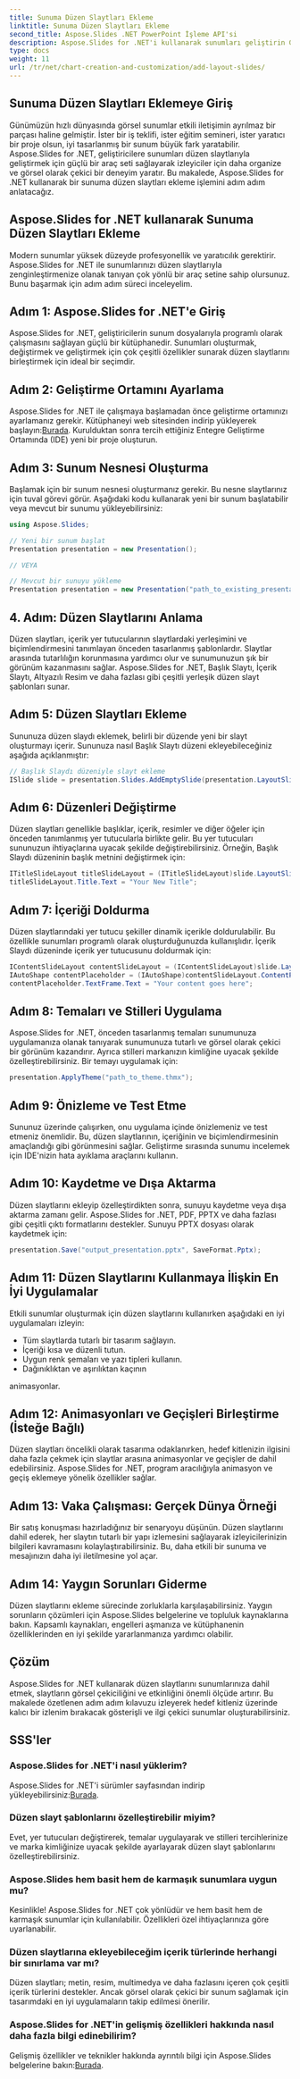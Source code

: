 ```yaml
---
title: Sunuma Düzen Slaytları Ekleme
linktitle: Sunuma Düzen Slaytları Ekleme
second_title: Aspose.Slides .NET PowerPoint İşleme API'si
description: Aspose.Slides for .NET'i kullanarak sunumları geliştirin Görsel olarak ilgi çekici içerik için slayt düzenlerini sorunsuz bir şekilde ekleyin.
type: docs
weight: 11
url: /tr/net/chart-creation-and-customization/add-layout-slides/
---
```


## Sunuma Düzen Slaytları Eklemeye Giriş

Günümüzün hızlı dünyasında görsel sunumlar etkili iletişimin ayrılmaz bir parçası haline gelmiştir. İster bir iş teklifi, ister eğitim semineri, ister yaratıcı bir proje olsun, iyi tasarlanmış bir sunum büyük fark yaratabilir. Aspose.Slides for .NET, geliştiricilere sunumları düzen slaytlarıyla geliştirmek için güçlü bir araç seti sağlayarak izleyiciler için daha organize ve görsel olarak çekici bir deneyim yaratır. Bu makalede, Aspose.Slides for .NET kullanarak bir sunuma düzen slaytları ekleme işlemini adım adım anlatacağız.

## Aspose.Slides for .NET kullanarak Sunuma Düzen Slaytları Ekleme

Modern sunumlar yüksek düzeyde profesyonellik ve yaratıcılık gerektirir. Aspose.Slides for .NET ile sunumlarınızı düzen slaytlarıyla zenginleştirmenize olanak tanıyan çok yönlü bir araç setine sahip olursunuz. Bunu başarmak için adım adım süreci inceleyelim.

## Adım 1: Aspose.Slides for .NET'e Giriş

Aspose.Slides for .NET, geliştiricilerin sunum dosyalarıyla programlı olarak çalışmasını sağlayan güçlü bir kütüphanedir. Sunumları oluşturmak, değiştirmek ve geliştirmek için çok çeşitli özellikler sunarak düzen slaytlarını birleştirmek için ideal bir seçimdir.

## Adım 2: Geliştirme Ortamını Ayarlama

 Aspose.Slides for .NET ile çalışmaya başlamadan önce geliştirme ortamınızı ayarlamanız gerekir. Kütüphaneyi web sitesinden indirip yükleyerek başlayın:[Burada](https://releases.aspose.com/slides/net). Kurulduktan sonra tercih ettiğiniz Entegre Geliştirme Ortamında (IDE) yeni bir proje oluşturun.

## Adım 3: Sunum Nesnesi Oluşturma

Başlamak için bir sunum nesnesi oluşturmanız gerekir. Bu nesne slaytlarınız için tuval görevi görür. Aşağıdaki kodu kullanarak yeni bir sunum başlatabilir veya mevcut bir sunumu yükleyebilirsiniz:

```csharp
using Aspose.Slides;

// Yeni bir sunum başlat
Presentation presentation = new Presentation();

// VEYA

// Mevcut bir sunuyu yükleme
Presentation presentation = new Presentation("path_to_existing_presentation.pptx");
```

## 4. Adım: Düzen Slaytlarını Anlama

Düzen slaytları, içerik yer tutucularının slaytlardaki yerleşimini ve biçimlendirmesini tanımlayan önceden tasarlanmış şablonlardır. Slaytlar arasında tutarlılığın korunmasına yardımcı olur ve sunumunuzun şık bir görünüm kazanmasını sağlar. Aspose.Slides for .NET, Başlık Slaytı, İçerik Slaytı, Altyazılı Resim ve daha fazlası gibi çeşitli yerleşik düzen slayt şablonları sunar.

## Adım 5: Düzen Slaytları Ekleme

Sununuza düzen slaydı eklemek, belirli bir düzende yeni bir slayt oluşturmayı içerir. Sununuza nasıl Başlık Slaytı düzeni ekleyebileceğiniz aşağıda açıklanmıştır:

```csharp
// Başlık Slaydı düzeniyle slayt ekleme
ISlide slide = presentation.Slides.AddEmptySlide(presentation.LayoutSlides.GetByType(SlideLayoutType.TitleSlide));
```

## Adım 6: Düzenleri Değiştirme

Düzen slaytları genellikle başlıklar, içerik, resimler ve diğer öğeler için önceden tanımlanmış yer tutucularla birlikte gelir. Bu yer tutucuları sununuzun ihtiyaçlarına uyacak şekilde değiştirebilirsiniz. Örneğin, Başlık Slaydı düzeninin başlık metnini değiştirmek için:

```csharp
ITitleSlideLayout titleSlideLayout = (ITitleSlideLayout)slide.LayoutSlide;
titleSlideLayout.Title.Text = "Your New Title";
```

## Adım 7: İçeriği Doldurma

Düzen slaytlarındaki yer tutucu şekiller dinamik içerikle doldurulabilir. Bu özellikle sunumları programlı olarak oluşturduğunuzda kullanışlıdır. İçerik Slaydı düzeninde içerik yer tutucusunu doldurmak için:

```csharp
IContentSlideLayout contentSlideLayout = (IContentSlideLayout)slide.LayoutSlide;
IAutoShape contentPlaceholder = (IAutoShape)contentSlideLayout.ContentPlaceholders[0];
contentPlaceholder.TextFrame.Text = "Your content goes here";
```

## Adım 8: Temaları ve Stilleri Uygulama

Aspose.Slides for .NET, önceden tasarlanmış temaları sunumunuza uygulamanıza olanak tanıyarak sunumunuza tutarlı ve görsel olarak çekici bir görünüm kazandırır. Ayrıca stilleri markanızın kimliğine uyacak şekilde özelleştirebilirsiniz. Bir temayı uygulamak için:

```csharp
presentation.ApplyTheme("path_to_theme.thmx");
```

## Adım 9: Önizleme ve Test Etme

Sununuz üzerinde çalışırken, onu uygulama içinde önizlemeniz ve test etmeniz önemlidir. Bu, düzen slaytlarının, içeriğinin ve biçimlendirmesinin amaçlandığı gibi görünmesini sağlar. Geliştirme sırasında sunumu incelemek için IDE'nizin hata ayıklama araçlarını kullanın.

## Adım 10: Kaydetme ve Dışa Aktarma

Düzen slaytlarını ekleyip özelleştirdikten sonra, sunuyu kaydetme veya dışa aktarma zamanı gelir. Aspose.Slides for .NET, PDF, PPTX ve daha fazlası gibi çeşitli çıktı formatlarını destekler. Sunuyu PPTX dosyası olarak kaydetmek için:

```csharp
presentation.Save("output_presentation.pptx", SaveFormat.Pptx);
```

## Adım 11: Düzen Slaytlarını Kullanmaya İlişkin En İyi Uygulamalar

Etkili sunumlar oluşturmak için düzen slaytlarını kullanırken aşağıdaki en iyi uygulamaları izleyin:
- Tüm slaytlarda tutarlı bir tasarım sağlayın.
- İçeriği kısa ve düzenli tutun.
- Uygun renk şemaları ve yazı tipleri kullanın.
- Dağınıklıktan ve aşırılıktan kaçının

 animasyonlar.

## Adım 12: Animasyonları ve Geçişleri Birleştirme (İsteğe Bağlı)

Düzen slaytları öncelikli olarak tasarıma odaklanırken, hedef kitlenizin ilgisini daha fazla çekmek için slaytlar arasına animasyonlar ve geçişler de dahil edebilirsiniz. Aspose.Slides for .NET, program aracılığıyla animasyon ve geçiş eklemeye yönelik özellikler sağlar.

## Adım 13: Vaka Çalışması: Gerçek Dünya Örneği

Bir satış konuşması hazırladığınız bir senaryoyu düşünün. Düzen slaytlarını dahil ederek, her slaytın tutarlı bir yapı izlemesini sağlayarak izleyicilerinizin bilgileri kavramasını kolaylaştırabilirsiniz. Bu, daha etkili bir sunuma ve mesajınızın daha iyi iletilmesine yol açar.

## Adım 14: Yaygın Sorunları Giderme

Düzen slaytlarını ekleme sürecinde zorluklarla karşılaşabilirsiniz. Yaygın sorunların çözümleri için Aspose.Slides belgelerine ve topluluk kaynaklarına bakın. Kapsamlı kaynakları, engelleri aşmanıza ve kütüphanenin özelliklerinden en iyi şekilde yararlanmanıza yardımcı olabilir.

## Çözüm

Aspose.Slides for .NET kullanarak düzen slaytlarını sunumlarınıza dahil etmek, slaytların görsel çekiciliğini ve etkinliğini önemli ölçüde artırır. Bu makalede özetlenen adım adım kılavuzu izleyerek hedef kitleniz üzerinde kalıcı bir izlenim bırakacak gösterişli ve ilgi çekici sunumlar oluşturabilirsiniz.

## SSS'ler

### Aspose.Slides for .NET'i nasıl yüklerim?

Aspose.Slides for .NET'i sürümler sayfasından indirip yükleyebilirsiniz:[Burada](https://releases.aspose.com/slides/net).

### Düzen slayt şablonlarını özelleştirebilir miyim?

Evet, yer tutucuları değiştirerek, temalar uygulayarak ve stilleri tercihlerinize ve marka kimliğinize uyacak şekilde ayarlayarak düzen slayt şablonlarını özelleştirebilirsiniz.

### Aspose.Slides hem basit hem de karmaşık sunumlara uygun mu?

Kesinlikle! Aspose.Slides for .NET çok yönlüdür ve hem basit hem de karmaşık sunumlar için kullanılabilir. Özellikleri özel ihtiyaçlarınıza göre uyarlanabilir.

### Düzen slaytlarına ekleyebileceğim içerik türlerinde herhangi bir sınırlama var mı?

Düzen slaytları; metin, resim, multimedya ve daha fazlasını içeren çok çeşitli içerik türlerini destekler. Ancak görsel olarak çekici bir sunum sağlamak için tasarımdaki en iyi uygulamaların takip edilmesi önerilir.

### Aspose.Slides for .NET'in gelişmiş özellikleri hakkında nasıl daha fazla bilgi edinebilirim?

 Gelişmiş özellikler ve teknikler hakkında ayrıntılı bilgi için Aspose.Slides belgelerine bakın:[Burada](https://reference.aspose.com/slides/net).